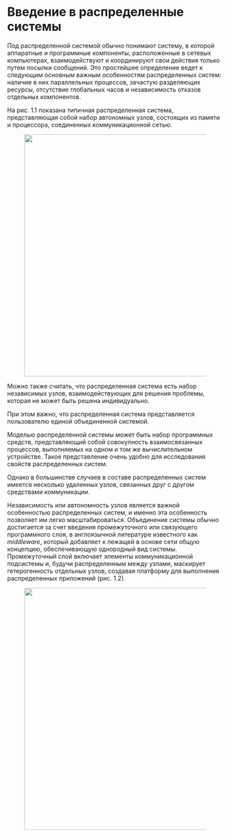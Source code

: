 # Введение в распределенные системы

&#x20;   Под распределенной системой обычно понимают систему, в которой аппаратные и программные компоненты, расположенные в сетевых компьютерах, взаимодействуют и координируют свои действия только путем посылки сообщений. Это простейшее определение ведет к следующим основным важным особенностям распределенных систем: наличие в них параллельных процессов, зачастую разделяющих ресурсы, отсутствие глобальных часов и независимость отказов отдельных компонентов.



&#x20;   На рис. 1.1 показана типичная распределенная система, представляющая собой набор автономных узлов, состоящих из памяти и процессора, соединенных коммуникационной сетью.

<figure><img src="../../.gitbook/assets/Снимок экрана 2024-05-15 в 07.08.24.png" alt="" width="563"><figcaption></figcaption></figure>

Можно также считать, что распределенная система есть набор независимых узлов, взаимодействующих для решения проблемы, которая не может быть решена индивидуально.

При этом важно, что распределенная система представляется пользователю единой объединенной системой.

Моделью распределенной системы может быть набор программных средств, представляющий собой совокупность взаимосвязанных процессов, выполняемых на одном и том же вычислительном устройстве. Такое представление очень удобно для исследования свойств распределенных систем.

Однако в большинстве случаев в составе распределенных систем имеется несколько удаленных узлов, связанных друг с другом средствами коммуникации.

Независимость или автономность узлов является важной особенностью распределенных систем, и именно эта особенность позволяет им легко масштабироваться. Объединение системы обычно достигается за счет введения промежуточного или связующего программного слоя, в англоязычной литературе известного как _middleware_, который добавляет к лежащей в основе сети общую концепцию, обеспечивающую однородный вид системы. Промежуточный слой включает элементы коммуникационной подсистемы и, будучи распределенным между узлами, маскирует гетерогенность отдельных узлов, создавая платформу для выполнения распределенных приложений (рис. 1.2).

<figure><img src="../../.gitbook/assets/Снимок экрана 2024-05-15 в 07.16.58.png" alt="" width="563"><figcaption></figcaption></figure>

